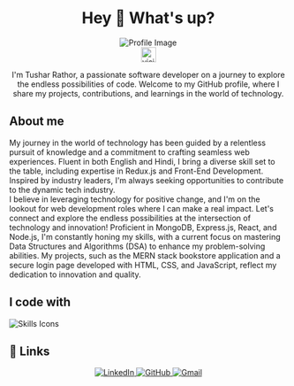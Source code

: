 <h1 align="center">Hey 👋 What's up?</h1>
<div align="center">
  <img src="https://i.imgur.com/4ASafy0.png" alt="Profile Image">
</div>
<div align="center">
  <img src="https://visitor-badge.laobi.icu/badge?page_id=EmazinUs.EmazinUs" alt="visitors" height="27px" width="auto">
</div>

<p align="center">
  I'm Tushar Rathor, a passionate software developer on a journey to explore the endless possibilities of code. Welcome to my GitHub profile, where I share my projects, contributions, and learnings in the world of technology.
</p>

<h2 align="left">About me</h2>

<p align="left">
  My journey in the world of technology has been guided by a relentless pursuit of knowledge and a commitment to crafting seamless web experiences. Fluent in both English and Hindi, I bring a diverse skill set to the table, including expertise in Redux.js and Front-End Development. Inspired by industry leaders, I'm always seeking opportunities to contribute to the dynamic tech industry.
  <br>
  I believe in leveraging technology for positive change, and I'm on the lookout for web development roles where I can make a real impact. Let's connect and explore the endless possibilities at the intersection of technology and innovation! Proficient in MongoDB, Express.js, React, and Node.js, I'm constantly honing my skills, with a current focus on mastering Data Structures and Algorithms (DSA) to enhance my problem-solving abilities. My projects, such as the MERN stack bookstore application and a secure login page developed with HTML, CSS, and JavaScript, reflect my dedication to innovation and quality.
</p>

<h2 align="left">I code with</h2>

<img
  class="w-full h-auto"
  src="https://skillicons.dev/icons?i=appwrite,aws,babel,bootstrap,css,figma,git,github,html,ipfs,js,jquery,linux,mongodb,mysql,netlify,nextjs,nodejs,npm,postgres,react,redux,replit,sass,tailwind,vercel,vite,vscode,yarn,express,materialui&perline=15"
  alt="Skills Icons"
  loading="lazy"
/>

## 🔗 Links

<div align="center">
  <a href="https://www.linkedin.com/in/tushar-rathor-14842b257/">
    <img src="https://img.shields.io/badge/Linked_In-0077B5?style=for-the-badge&logo=LinkedIn&logoColor=white" alt="LinkedIn">
  </a>
  <a href="https://github.com/EmazinUs">
    <img src="https://img.shields.io/badge/GitHub-000000?style=for-the-badge&logo=GitHub&logoColor=white" alt="GitHub">
  </a>
  <a href="mailto:tusharrathoredith@gmail.com">
    <img src="https://img.shields.io/badge/Gmail-D14836?style=for-the-badge&logo=Gmail&logoColor=white" alt="Gmail">
  </a>
</div>




 
